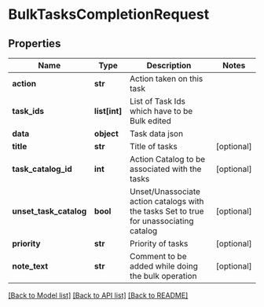 # BulkTasksCompletionRequest

## Properties
Name | Type | Description | Notes
------------ | ------------- | ------------- | -------------
**action** | **str** | Action taken on this task | 
**task_ids** | **list[int]** | List of Task Ids which have to be Bulk edited | 
**data** | **object** | Task data json | 
**title** | **str** | Title of tasks | [optional] 
**task_catalog_id** | **int** | Action Catalog to be associated with the tasks | [optional] 
**unset_task_catalog** | **bool** | Unset/Unassociate action catalogs with the tasks  Set to true for unassociating catalog | [optional] 
**priority** | **str** | Priority of tasks | [optional] 
**note_text** | **str** | Comment to be added while doing the bulk operation | [optional] 

[[Back to Model list]](../README.md#documentation-for-models) [[Back to API list]](../README.md#documentation-for-api-endpoints) [[Back to README]](../README.md)


